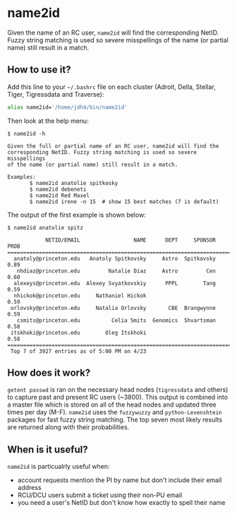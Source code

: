 # name2id

Given the name of an RC user, `name2id` will find the
corresponding NetID. Fuzzy string matching is used so severe misspellings
of the name (or partial name) still result in a match.

## How to use it?

Add this line to your `~/.bashrc` file on each cluster (Adroit, Della, Stellar, Tiger, Tigressdata and Traverse):

```bash
alias name2id='/home/jdh4/bin/name2id'
```

Then look at the help menu:

```
$ name2id -h

Given the full or partial name of an RC user, name2id will find the
corresponding NetID. Fuzzy string matching is used so severe misspellings
of the name (or partial name) still result in a match.

Examples:
       $ name2id anatolie spitkosky
       $ name2id debeneti
       $ name2id Red Maxel
       $ name2id irene -n 15  # show 15 best matches (7 is default)
```

The output of the first example is shown below:

```
$ name2id anatolie spitz

            NETID/EMAIL                 NAME      DEPT     SPONSOR  PROB
=========================================================================
  anatoly@princeton.edu   Anatoly Spitkovsky     Astro  Spitkovsky  0.89
   nhdiaz@princeton.edu         Natalie Diaz     Astro         Cen  0.60
  alexeys@princeton.edu  Alexey Svyatkovskiy      PPPL        Tang  0.59
  nhickok@princeton.edu     Nathaniel Hickok                        0.59
 orlovsky@princeton.edu     Natalia Orlovsky       CBE  Brangwynne  0.59
   csmits@princeton.edu          Celia Smits  Genomics  Shvartsman  0.58
 itskhoki@princeton.edu        Oleg Itskhoki                        0.58
=========================================================================
 Top 7 of 3927 entries as of 5:00 PM on 4/23
```

## How does it work?

`getent passwd` is ran on the necessary head nodes (`tigressdata` and others) to capture past and present RC users (~3800). This output is combined into a master file which is stored on all of the head nodes and updated three times per day (M-F). `name2id` uses the `fuzzywuzzy` and `python-Levenshtein` packages for fast fuzzy string matching. The top seven most likely results are returned along with their probabilities.

## When is it useful?

`name2id` is particualrly useful when:

+ account requests mention the PI by name but don't include their email address
+ RCU/DCU users submit a ticket using their non-PU email
+ you need a user's NetID but don't know how exactly to spell their name
